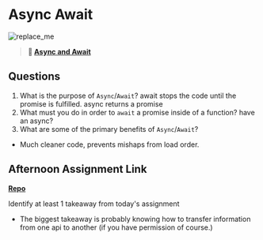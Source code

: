 # Async Await

![replace_me](https://codeworks.blob.core.windows.net/public/assets/img/illustrations/placeholder.svg)

> **📖 [Async and Await](https://codeworksacademy.com/fs-student-guide/resources/wk4/03-Async-Await)**

## Questions

1. What is the purpose of `Async`/`Await`?
await stops the code until the promise is fulfilled.
async returns a promise 
2. What must you do in order to  `await` a promise inside of a function?
have an async?
3. What are some of the primary benefits of `Async`/`Await`?
- Much cleaner code, prevents mishaps from load order.
## Afternoon Assignment Link

**[Repo](https://github.com/samwgit/week-4-day-3)**

Identify at least 1 takeaway from today's assignment
- The biggest takeaway is probably knowing how to transfer information from one api to another (if you have permission of course.)